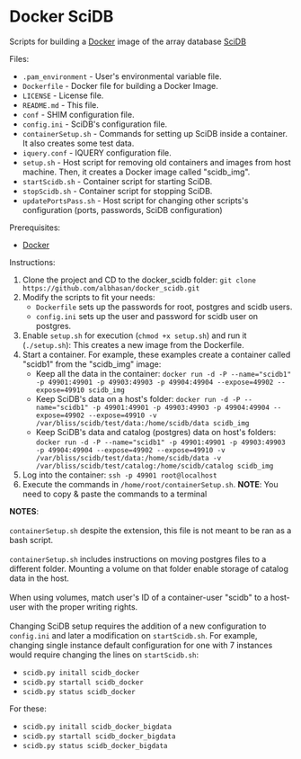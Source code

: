 Docker SciDB
============

Scripts for building a <a href="http://www.docker.com/">Docker</a> image of the array database <a href="http://www.scidb.org/">SciDB</a> 

Files:
<ul>
<li><code>.pam_environment</code> - User's environmental variable file.</li>
<li><code>Dockerfile</code> - Docker file for building a Docker Image.</li>
<li><code>LICENSE</code> - License file.</li>
<li><code>README.md</code> - This file.</li>
<li><code>conf</code> - SHIM configuration file.</li>
<li><code>config.ini</code> - SciDB's configuration file.</li>
<li><code>containerSetup.sh</code> - Commands for setting up SciDB inside a container. It also creates some test data.</li>
<li><code>iquery.conf</code> - IQUERY configuration file.</li>
<li><code>setup.sh</code> - Host script for removing old containers and images from host machine. Then, it creates a Docker image called "scidb_img".</li>
<li><code>startScidb.sh</code> - Container script for starting SciDB.</li>
<li><code>stopScidb.sh</code> - Container script for stopping SciDB.</li>
<li><code>updatePortsPass.sh</code> - Host script for changing other scripts's configuration (ports, passwords, SciDB configuration)</li>
</ul>

Prerequisites:
<ul>
<li><a href="http://www.docker.com/">Docker</a></li>
</ul>

Instructions:

<ol>
<li>Clone the project and CD to the docker_scidb folder: <code>git clone https://github.com/albhasan/docker_scidb.git</code></li>
<li>Modify the scripts to fit your needs:
	<ul>
	<li><code>Dockerfile</code> sets up the passwords for root, postgres and scidb users.</li>
	<li><code>config.ini</code> sets up the user and password for scidb user on postgres.</li>
	</ul> 
</li>
<li>Enable <code>setup.sh</code> for execution (<code>chmod +x setup.sh</code>) and run it (<code>./setup.sh</code>): This creates a new image from the Dockerfile. </li>
<li>Start a container. For example, these examples create a container called "scidb1" from the "scidb_img" image:
	<ul>
	<li>Keep all the data in the container: <code>docker run -d -P --name="scidb1" -p 49901:49901 -p 49903:49903 -p 49904:49904 --expose=49902 --expose=49910 scidb_img</code></li>
	<li>Keep SciDB's data on a host's folder: <code>docker run -d -P --name="scidb1" -p 49901:49901 -p 49903:49903 -p 49904:49904 --expose=49902 --expose=49910 -v /var/bliss/scidb/test/data:/home/scidb/data scidb_img</code></li>
	<li>Keep SciDB's data and catalog (postgres) data on host's folders: <code>docker run -d -P --name="scidb1" -p 49901:49901 -p 49903:49903 -p 49904:49904 --expose=49902 --expose=49910 -v /var/bliss/scidb/test/data:/home/scidb/data -v /var/bliss/scidb/test/catalog:/home/scidb/catalog scidb_img</code></li>
	</ul>
</li>
<li>Log into the container: <code>ssh -p 49901 root@localhost</code></li>
<li>Execute the commands in <code>/home/root/containerSetup.sh</code>. <b>NOTE</b>: You need to copy & paste the commands to a terminal</li>
</ol> 

<b>NOTES</b>:
<br/>
<br/>
<code>containerSetup.sh</code> despite the extension, this file is not meant to be ran as a bash script.
<br/>
<br/>
<code>containerSetup.sh</code> includes instructions on moving postgres files to a different folder. Mounting a volume on that folder enable storage of catalog data in the host.
<br/>
<br/>
When using volumes, match user's ID of a container-user "scidb" to a host-user with the proper writing rights.
<br/>
<br/>
Changing SciDB setup requires the addition of a new configuration to <code>config.ini</code> and later a modification on <code>startScidb.sh</code>. For example, changing single instance default configuration for one with 7 instances would require changing the lines on <code>startScidb.sh</code>:
<ul>
<li><code>scidb.py initall scidb_docker</code></li>
<li><code>scidb.py startall scidb_docker</code></li>
<li><code>scidb.py status scidb_docker</code></li>
</ul>
For these:
<ul>
<li><code>scidb.py initall scidb_docker_bigdata</code></li>
<li><code>scidb.py startall scidb_docker_bigdata</code></li>
<li><code>scidb.py status scidb_docker_bigdata</code></li>
</ul>
